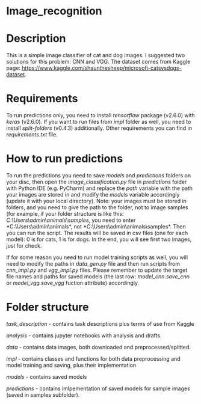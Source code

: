 # Image_recognition
# Description
This is a simple image classifier of cat and dog images. I suggested two solutions for this problem: CNN and VGG. 
The dataset comes from Kaggle page: https://www.kaggle.com/shaunthesheep/microsoft-catsvsdogs-dataset.

# Requirements
To run predictions only, you need to install *tensorflow* package (v2.6.0) with *keras* (v2.6.0). If you want to run files from *impl* folder as well, you need to install *split-folders* (v0.4.3) additionally. Other requirements you can find in *requirements.txt* file.

# How to run predictions
To run the predictions you need to save *models* and *predictions* folders on your disc, then open the *image_classification.py* file in *predictions* folder with Python IDE (e.g. PyCharm) and replace the *path* variable with the path your images are stored in and modify the *models* variable accordingly (update it with your local directory). Note: your images must be stored in folders, and you need to give the path to the folder, not to image samples (for example, if your folder structure is like this: *C:\Users\admin\animals\samples*, you need to enter *C:\Users\admin\animals\*, not *C:\Users\admin\animals\samples\*.
Then you can run the script. The results will be saved in csv files (one for each model): 0 is for cats, 1 is for dogs.
In the end, you will see first two images, just for check.

If for some reason you need to run model training scripts as well, you will need to modify the paths in *data_gen.py* file and then run scripts from *cnn_impl.py* and *vgg_impl.py* files. Please remember to update the target file names and paths for saved models (the last row: *model_cnn.save_cnn* or *model_vgg.save_vgg* fuction attribute) accordingly.

# Folder structure
*task_description* - contains task descriptions plus terms of use from Kaggle

*analysis* - contains jupyter notebooks with analysis and drafts.

*data* - contains data images, both downloaded and preprocessed/splitted.

*impl* - contains classes and functions for both data preprocessing and model training and saving, plus their implementation

*models* - contains saved models

*predictions* - contains imlpementation of saved models for sample images (saved in samples subfolder).



